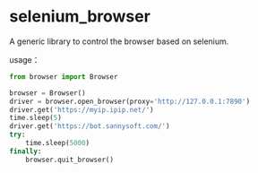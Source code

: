 # selenium_browser
A generic library to control the browser based on selenium.

usage：
```python
from browser import Browser

browser = Browser()
driver = browser.open_browser(proxy='http://127.0.0.1:7890')
driver.get('https://myip.ipip.net/')
time.sleep(5)
driver.get('https://bot.sannysoft.com/')
try:
    time.sleep(5000)
finally:
    browser.quit_browser()
```
